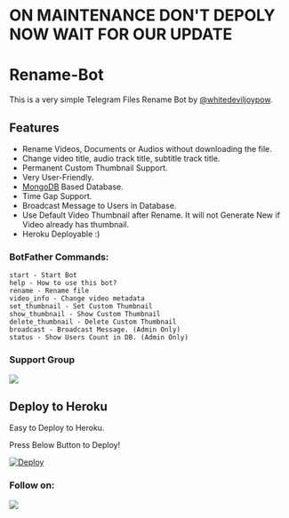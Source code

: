 # ON MAINTENANCE DON'T DEPOLY NOW WAIT FOR OUR UPDATE
# Rename-Bot
This is a very simple Telegram Files Rename Bot by [@whitedeviljoypow](https://t.me/whitedeviljoypow).

## Features
- Rename Videos, Documents or Audios without downloading the file.
- Change video title, audio track title, subtitle track title.
- Permanent Custom Thumbnail Support.
- Very User-Friendly.
- [MongoDB](https://mongodb.com) Based Database.
- Time Gap Support.
- Broadcast Message to Users in Database.
- Use Default Video Thumbnail after Rename. It will not Generate New if Video already has thumbnail.
- Heroku Deployable :)

### BotFather Commands:
```
start - Start Bot
help - How to use this bot?
rename - Rename file
video_info - Change video metadata
set_thumbnail - Set Custom Thumbnail
show_thumbnail - Show Custom Thumbnail
delete_thumbnail - Delete Custom Thumbnail
broadcast - Broadcast Message. (Admin Only)
status - Show Users Count in DB. (Admin Only)
```

### Support Group
<a href="https://t.me/MN_BOTZ_UPDATES"><img src="https://img.shields.io/badge/Telegram-Join%20Telegram%20Group-blue.svg?logo=telegram"></a>

## Deploy to Heroku
Easy to Deploy to Heroku.

Press Below Button to Deploy!

[![Deploy](https://www.herokucdn.com/deploy/button.svg)](https://heroku.com/deploy?template=https://github.com/Whitedeviljoypow/TG-RENAME-BOT)


### Follow on:
<p align="left">
<a href="https://github.com/Whitedeviljoypow"><img src="https://img.shields.io/badge/GitHub-Follow%20on%20GitHub-inactive.svg?logo=github"></a>
</p>
<p align="left">
